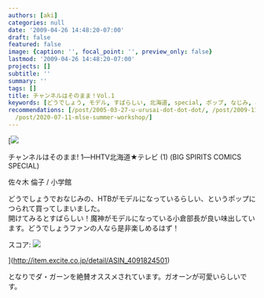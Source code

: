 ```yaml
---
authors: [aki]
categories: null
date: '2009-04-26 14:48:20-07:00'
draft: false
featured: false
image: {caption: '', focal_point: '', preview_only: false}
lastmod: '2009-04-26 14:48:20-07:00'
projects: []
subtitle: ''
summary: ''
tags: []
title: チャンネルはそのまま！Vol.1
keywords: [どうでしょう, モデル, すばらしい, 北海道, special, ポップ, なじみ, 小学館, ファン, チャンネル]
recommendations: [/post/2005-03-27-u-urusai-dot-dot-dot/, /post/2009-11-26-the-real-album/,
  /post/2020-07-11-mlse-summer-workshop/]
---
```


[![](https://ecx.images-amazon.com/images/I/51DmEVIjTzL._SL160_.jpg) 

チャンネルはそのまま! 1―HHTV北海道★テレビ (1) (BIG SPIRITS COMICS SPECIAL)

佐々木 倫子 / 小学館

どうでしょうでおなじみの、HTBがモデルになっているらしい、というポップにつられて買ってしまいました。  
開けてみるとすばらしい！魔神がモデルになっている小倉部長が良い味出しています。どうでしょうファンの人なら是非楽しめるはず！

スコア: ![](https://md.exblog.jp/img/hm/lifelog_star5.gif)

](http://item.excite.co.jp/detail/ASIN_4091824501)
  
  
となりでダ・ガーンを絶賛オススメされています。ガオーンが可愛いらしいです。
